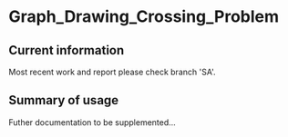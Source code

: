 # Graph_Drawing_Crossing_Problem
## Current information
Most recent work and report please check branch 'SA'.
## Summary of usage
Futher documentation to be supplemented...
